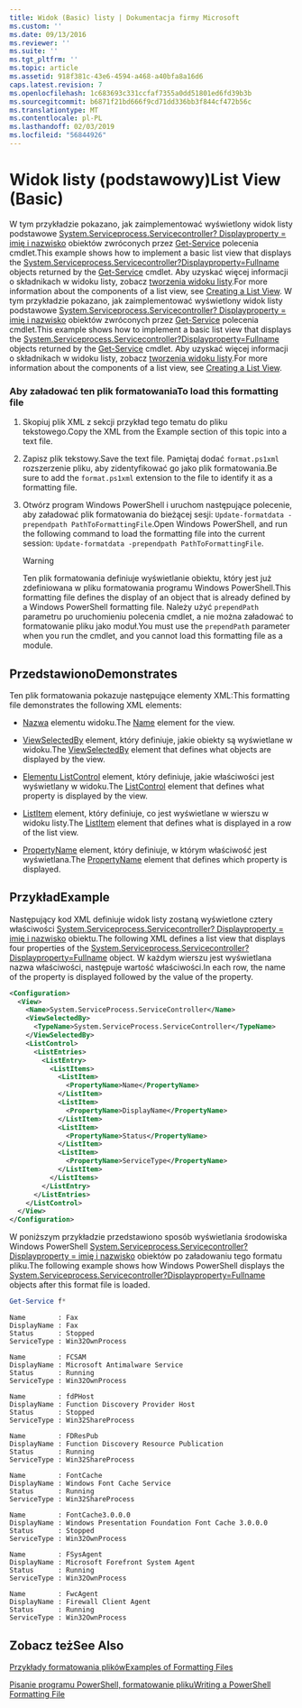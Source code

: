 ```yaml
---
title: Widok (Basic) listy | Dokumentacja firmy Microsoft
ms.custom: ''
ms.date: 09/13/2016
ms.reviewer: ''
ms.suite: ''
ms.tgt_pltfrm: ''
ms.topic: article
ms.assetid: 918f381c-43e6-4594-a468-a40bfa8a16d6
caps.latest.revision: 7
ms.openlocfilehash: 1c683693c331ccfaf7355a0dd51801ed6fd39b3b
ms.sourcegitcommit: b6871f21bd666f9cd71dd336bb3f844cf472b56c
ms.translationtype: MT
ms.contentlocale: pl-PL
ms.lasthandoff: 02/03/2019
ms.locfileid: "56844926"
---
```

# <a name="list-view-basic"></a><span data-ttu-id="3d7ef-102">Widok listy (podstawowy)</span><span class="sxs-lookup"><span data-stu-id="3d7ef-102">List View (Basic)</span></span>

<span data-ttu-id="3d7ef-103">W tym przykładzie pokazano, jak zaimplementować wyświetlony widok listy podstawowe [System.Serviceprocess.Servicecontroller? Displayproperty = imię i nazwisko](/dotnet/api/System.ServiceProcess.ServiceController) obiektów zwróconych przez [Get-Service](/powershell/module/microsoft.powershell.management/get-service) polecenia cmdlet.</span><span class="sxs-lookup"><span data-stu-id="3d7ef-103">This example shows how to implement a basic list view that displays the [System.Serviceprocess.Servicecontroller?Displayproperty=Fullname](/dotnet/api/System.ServiceProcess.ServiceController) objects returned by the [Get-Service](/powershell/module/microsoft.powershell.management/get-service) cmdlet.</span></span> <span data-ttu-id="3d7ef-104">Aby uzyskać więcej informacji o składnikach w widoku listy, zobacz [tworzenia widoku listy](./creating-a-list-view.md).</span><span class="sxs-lookup"><span data-stu-id="3d7ef-104">For more information about the components of a list view, see [Creating a List View](./creating-a-list-view.md).</span></span>
<span data-ttu-id="3d7ef-105">W tym przykładzie pokazano, jak zaimplementować wyświetlony widok listy podstawowe [System.Serviceprocess.Servicecontroller? Displayproperty = imię i nazwisko](/dotnet/api/System.ServiceProcess.ServiceController) obiektów zwróconych przez [Get-Service](/powershell/module/microsoft.powershell.management/get-service) polecenia cmdlet.</span><span class="sxs-lookup"><span data-stu-id="3d7ef-105">This example shows how to implement a basic list view that displays the [System.Serviceprocess.Servicecontroller?Displayproperty=Fullname](/dotnet/api/System.ServiceProcess.ServiceController) objects returned by the [Get-Service](/powershell/module/microsoft.powershell.management/get-service) cmdlet.</span></span> <span data-ttu-id="3d7ef-106">Aby uzyskać więcej informacji o składnikach w widoku listy, zobacz [tworzenia widoku listy](./creating-a-list-view.md).</span><span class="sxs-lookup"><span data-stu-id="3d7ef-106">For more information about the components of a list view, see [Creating a List View](./creating-a-list-view.md).</span></span>

### <a name="to-load-this-formatting-file"></a><span data-ttu-id="3d7ef-107">Aby załadować ten plik formatowania</span><span class="sxs-lookup"><span data-stu-id="3d7ef-107">To load this formatting file</span></span>

1. <span data-ttu-id="3d7ef-108">Skopiuj plik XML z sekcji przykład tego tematu do pliku tekstowego.</span><span class="sxs-lookup"><span data-stu-id="3d7ef-108">Copy the XML from the Example section of this topic into a text file.</span></span>

2. <span data-ttu-id="3d7ef-109">Zapisz plik tekstowy.</span><span class="sxs-lookup"><span data-stu-id="3d7ef-109">Save the text file.</span></span> <span data-ttu-id="3d7ef-110">Pamiętaj dodać `format.ps1xml` rozszerzenie pliku, aby zidentyfikować go jako plik formatowania.</span><span class="sxs-lookup"><span data-stu-id="3d7ef-110">Be sure to add the `format.ps1xml` extension to the file to identify it as a formatting file.</span></span>

3. <span data-ttu-id="3d7ef-111">Otwórz program Windows PowerShell i uruchom następujące polecenie, aby załadować plik formatowania do bieżącej sesji: `Update-formatdata -prependpath PathToFormattingFile`.</span><span class="sxs-lookup"><span data-stu-id="3d7ef-111">Open Windows PowerShell, and run the following command to load the formatting file into the current session: `Update-formatdata -prependpath PathToFormattingFile`.</span></span>

   > [!WARNING]
   > <span data-ttu-id="3d7ef-112">Ten plik formatowania definiuje wyświetlanie obiektu, który jest już zdefiniowana w pliku formatowania programu Windows PowerShell.</span><span class="sxs-lookup"><span data-stu-id="3d7ef-112">This formatting file defines the display of an object that is already defined by a Windows PowerShell formatting file.</span></span> <span data-ttu-id="3d7ef-113">Należy użyć `prependPath` parametru po uruchomieniu polecenia cmdlet, a nie można załadować to formatowanie pliku jako moduł.</span><span class="sxs-lookup"><span data-stu-id="3d7ef-113">You must use the `prependPath` parameter when you run the cmdlet, and you cannot load this formatting file as a module.</span></span>

## <a name="demonstrates"></a><span data-ttu-id="3d7ef-114">Przedstawiono</span><span class="sxs-lookup"><span data-stu-id="3d7ef-114">Demonstrates</span></span>

<span data-ttu-id="3d7ef-115">Ten plik formatowania pokazuje następujące elementy XML:</span><span class="sxs-lookup"><span data-stu-id="3d7ef-115">This formatting file demonstrates the following XML elements:</span></span>

- <span data-ttu-id="3d7ef-116">[Nazwa](./name-element-for-view-format.md) elementu widoku.</span><span class="sxs-lookup"><span data-stu-id="3d7ef-116">The [Name](./name-element-for-view-format.md) element for the view.</span></span>

- <span data-ttu-id="3d7ef-117">[ViewSelectedBy](./viewselectedby-element-format.md) element, który definiuje, jakie obiekty są wyświetlane w widoku.</span><span class="sxs-lookup"><span data-stu-id="3d7ef-117">The [ViewSelectedBy](./viewselectedby-element-format.md) element that defines what objects are displayed by the view.</span></span>

- <span data-ttu-id="3d7ef-118">[Elementu ListControl](./listcontrol-element-format.md) element, który definiuje, jakie właściwości jest wyświetlany w widoku.</span><span class="sxs-lookup"><span data-stu-id="3d7ef-118">The [ListControl](./listcontrol-element-format.md) element that defines what property is displayed by the view.</span></span>

- <span data-ttu-id="3d7ef-119">[ListItem](./listitem-element-for-listitems-for-listcontrol-format.md) element, który definiuje, co jest wyświetlane w wierszu w widoku listy.</span><span class="sxs-lookup"><span data-stu-id="3d7ef-119">The [ListItem](./listitem-element-for-listitems-for-listcontrol-format.md) element that defines what is displayed in a row of the list view.</span></span>

- <span data-ttu-id="3d7ef-120">[PropertyName](./propertyname-element-for-listitem-for-listcontrol-format.md) element, który definiuje, w którym właściwość jest wyświetlana.</span><span class="sxs-lookup"><span data-stu-id="3d7ef-120">The [PropertyName](./propertyname-element-for-listitem-for-listcontrol-format.md) element that defines which property is displayed.</span></span>

## <a name="example"></a><span data-ttu-id="3d7ef-121">Przykład</span><span class="sxs-lookup"><span data-stu-id="3d7ef-121">Example</span></span>

<span data-ttu-id="3d7ef-122">Następujący kod XML definiuje widok listy zostaną wyświetlone cztery właściwości [System.Serviceprocess.Servicecontroller? Displayproperty = imię i nazwisko](/dotnet/api/System.ServiceProcess.ServiceController) obiektu.</span><span class="sxs-lookup"><span data-stu-id="3d7ef-122">The following XML defines a list view that displays four properties of the [System.Serviceprocess.Servicecontroller?Displayproperty=Fullname](/dotnet/api/System.ServiceProcess.ServiceController) object.</span></span> <span data-ttu-id="3d7ef-123">W każdym wierszu jest wyświetlana nazwa właściwości, następuje wartość właściwości.</span><span class="sxs-lookup"><span data-stu-id="3d7ef-123">In each row, the name of the property is displayed followed by the value of the property.</span></span>

```xml
<Configuration>
  <View>
    <Name>System.ServiceProcess.ServiceController</Name>
    <ViewSelectedBy>
      <TypeName>System.ServiceProcess.ServiceController</TypeName>
    </ViewSelectedBy>
    <ListControl>
      <ListEntries>
        <ListEntry>
          <ListItems>
            <ListItem>
              <PropertyName>Name</PropertyName>
            </ListItem>
            <ListItem>
              <PropertyName>DisplayName</PropertyName>
            </ListItem>
            <ListItem>
              <PropertyName>Status</PropertyName>
            </ListItem>
            <ListItem>
              <PropertyName>ServiceType</PropertyName>
            </ListItem>
          </ListItems>
        </ListEntry>
      </ListEntries>
    </ListControl>
  </View>
</Configuration>
```

<span data-ttu-id="3d7ef-124">W poniższym przykładzie przedstawiono sposób wyświetlania środowiska Windows PowerShell [System.Serviceprocess.Servicecontroller? Displayproperty = imię i nazwisko](/dotnet/api/System.ServiceProcess.ServiceController) obiektów po załadowaniu tego formatu pliku.</span><span class="sxs-lookup"><span data-stu-id="3d7ef-124">The following example shows how Windows PowerShell displays the [System.Serviceprocess.Servicecontroller?Displayproperty=Fullname](/dotnet/api/System.ServiceProcess.ServiceController) objects after this format file is loaded.</span></span>

```powershell
Get-Service f*
```

```output
Name        : Fax
DisplayName : Fax
Status      : Stopped
ServiceType : Win32OwnProcess

Name        : FCSAM
DisplayName : Microsoft Antimalware Service
Status      : Running
ServiceType : Win32OwnProcess

Name        : fdPHost
DisplayName : Function Discovery Provider Host
Status      : Stopped
ServiceType : Win32ShareProcess

Name        : FDResPub
DisplayName : Function Discovery Resource Publication
Status      : Running
ServiceType : Win32ShareProcess

Name        : FontCache
DisplayName : Windows Font Cache Service
Status      : Running
ServiceType : Win32ShareProcess

Name        : FontCache3.0.0.0
DisplayName : Windows Presentation Foundation Font Cache 3.0.0.0
Status      : Stopped
ServiceType : Win32OwnProcess

Name        : FSysAgent
DisplayName : Microsoft Forefront System Agent
Status      : Running
ServiceType : Win32OwnProcess

Name        : FwcAgent
DisplayName : Firewall Client Agent
Status      : Running
ServiceType : Win32OwnProcess
```

## <a name="see-also"></a><span data-ttu-id="3d7ef-125">Zobacz też</span><span class="sxs-lookup"><span data-stu-id="3d7ef-125">See Also</span></span>

[<span data-ttu-id="3d7ef-126">Przykłady formatowania plików</span><span class="sxs-lookup"><span data-stu-id="3d7ef-126">Examples of Formatting Files</span></span>](./examples-of-formatting-files.md)

[<span data-ttu-id="3d7ef-127">Pisanie programu PowerShell, formatowanie pliku</span><span class="sxs-lookup"><span data-stu-id="3d7ef-127">Writing a PowerShell Formatting File</span></span>](./writing-a-powershell-formatting-file.md)
